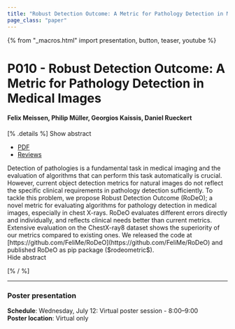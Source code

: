 ```yaml
---
title: "Robust Detection Outcome: A Metric for Pathology Detection in Medical Images"
page_class: "paper"
---
```


{% from "_macros.html" import presentation, button, teaser, youtube %}

# P010 - Robust Detection Outcome: A Metric for Pathology Detection in Medical Images

#### Felix Meissen, Philip Müller, Georgios Kaissis, Daniel Rueckert


[% .details %]
<a class="toggle_visibility" data-selector=".abstract" data-level="3">Show abstract</a>
- <a href="https://openreview.net/pdf?id=zyiJi4sJ7dZ">PDF</a>
- <a href="https://openreview.net/forum?id=zyiJi4sJ7dZ">Reviews</a>

<p>
    <span class="abstract">
        Detection of pathologies is a fundamental task in medical imaging and the evaluation of algorithms that can perform this task automatically is crucial. However, current object detection metrics for natural images do not reflect the specific clinical requirements in pathology detection sufficiently. To tackle this problem, we propose Robust Detection Outcome (RoDeO); a novel metric for evaluating algorithms for pathology detection in medical images, especially in chest X-rays. RoDeO evaluates different errors directly and individually, and reflects clinical needs better than current metrics. Extensive evaluation on the ChestX-ray8 dataset shows the superiority of our metrics compared to existing ones. We released the code at [https://github.com/FeliMe/RoDeO](https://github.com/FeliMe/RoDeO) and published RoDeO as pip package ($rodeometric$).
        <br>
        <span class="actions"><a class="toggle_visibility" data-level="2">Hide abstract</a></span>
    </span>
</p>
[% / %]

---


### Poster presentation

**Schedule**: Wednesday, July 12: Virtual poster session - 8:00–9:00<br>
**Poster location**: Virtual only

